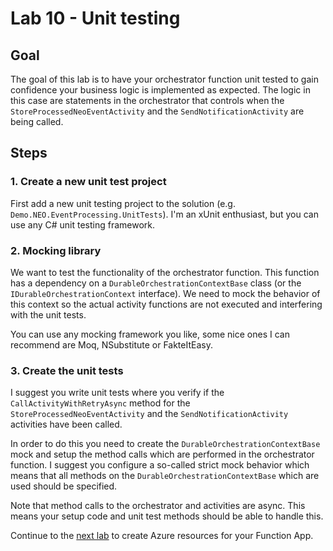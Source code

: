 # Lab 10 -  Unit testing

## Goal

The goal of this lab is to have your orchestrator function unit tested to gain confidence your business logic is implemented as expected. The logic in this case are statements in the orchestrator that controls when the `StoreProcessedNeoEventActivity` and the `SendNotificationActivity` are being called.

## Steps

### 1. Create a new unit test project

First add a new unit testing project to the solution (e.g. `Demo.NEO.EventProcessing.UnitTests`). I'm an xUnit enthusiast, but you can use any C# unit testing framework.

### 2. Mocking library

We want to test the functionality of the orchestrator function. This function has a dependency on a `DurableOrchestrationContextBase` class (or the `IDurableOrchestrationContext` interface). We need to mock the behavior of this context so the actual activity functions are not executed and interfering with the unit tests.

You can use any mocking framework you like, some nice ones I can recommend are Moq, NSubstitute or FakteItEasy.

### 3. Create the unit tests

I suggest you write unit tests where you verify if the `CallActivityWithRetryAsync` method for the `StoreProcessedNeoEventActivity` and the `SendNotificationActivity` activities have been called.

In order to do this you need to create the `DurableOrchestrationContextBase` mock and setup the method calls which are performed in the orchestrator function. I suggest you configure a so-called strict mock behavior which means that all methods on the `DurableOrchestrationContextBase` which are used should be specified.

Note that method calls to the orchestrator and activities are async. This means your setup code and unit test methods should be able to handle this.

Continue to the [next lab](11_create_azure_resources.md) to create Azure resources for your Function App.
